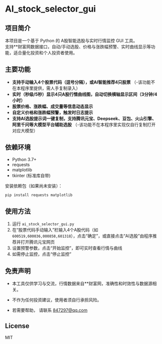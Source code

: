 # AI_stock_selector_gui

## 项目简介

本项目是一个基于 Python 的 A股智能选股与实时行情监控 GUI 工具。  
支持**财富网数据接口，自动/手动选股、价格与涨跌幅预警、实时曲线显示等功能，适合量化投资和个人投资者使用。

## 主要功能

- **支持手动输入4个股票代码（逗号分隔），或AI智能推荐4只股票** （-该功能不在本程序里提供，需人手复制录入）
- **实时（秒级/5秒）显示4只A股行情曲线图，自动切换横轴显示区间（3分钟/4小时）**
- **股票价格、涨跌幅、成交量等信息动态显示**
- **自定义价格和涨跌幅预警，触发时日志提示**
- **支持AI选股提示词一键复制，支持腾讯元宝、Deepseek、豆包、火山引擎、阿里千问等大模型平台辅助选股** （-该功能不在本程序里实现仅自行复制打开对应大模型）

## 依赖环境

- Python 3.7+
- requests
- matplotlib
- tkinter (标准库自带)

安装依赖包（如果尚未安装）：

```bash
pip install requests matplotlib
```

## 使用方法

1. 运行 `ai_stock_selector_gui.py`
2. 在“股票代码手动输入”栏输入4个A股代码（如 `600519,600036,000858,601318`），点击“确定”，或直接点击“AI选股”由程序推荐并打开腾讯元宝网页
3. 设置预警参数，点击“开始监控”，即可实时查看行情与曲线
4. 如需停止监控，点击“停止监控”

## 免责声明

- 本工具仅供学习与交流，行情数据来自**财富网，准确性和时效性与数据源相关。
- 不作为任何投资建议，使用者须自行承担风险。

- 若需要帮助， 请联系 847297@qq.com  

## License

MIT
